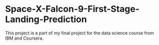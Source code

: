 # Space-X-Falcon-9-First-Stage-Landing-Prediction
This project is a part of my final project for the data science course from IBM and Coursera.
